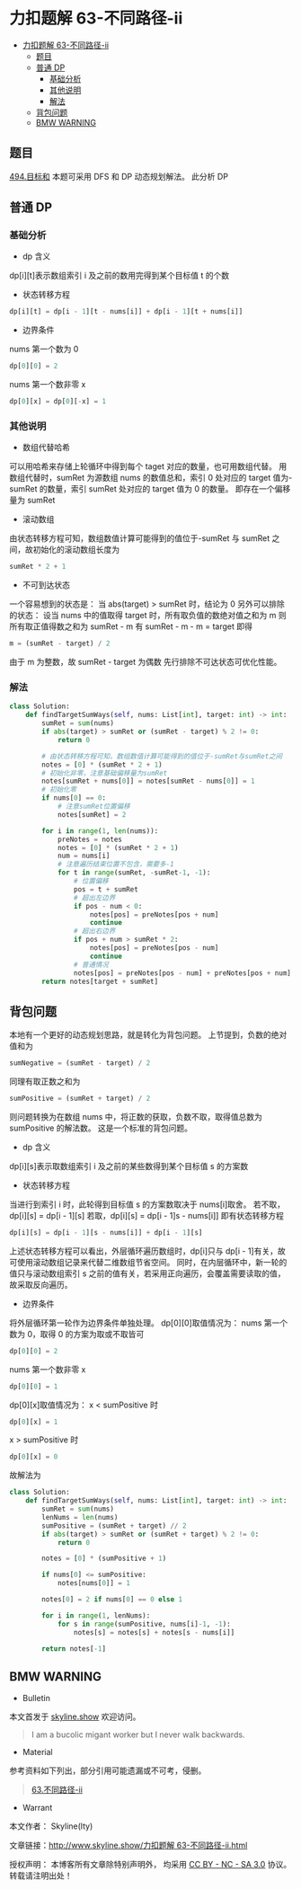 # 力扣题解 63-不同路径-ii

<!-- @import "[TOC]" {cmd="toc" depthFrom=1 depthTo=6 orderedList=false} -->

<!-- code_chunk_output -->

- [力扣题解 63-不同路径-ii](#力扣题解-63-不同路径-ii)
  - [题目](#题目)
  - [普通 DP](#普通-dp)
    - [基础分析](#基础分析)
    - [其他说明](#其他说明)
    - [解法](#解法)
  - [背包问题](#背包问题)
  - [BMW WARNING](#bmw-warning)

<!-- /code_chunk_output -->

## 题目

[494.目标和](https://leetcode.cn/problems/target-sum/)
本题可采用 DFS 和 DP 动态规划解法。
此分析 DP

## 普通 DP

### 基础分析

- dp 含义

dp[i][t]表示数组索引 i 及之前的数用完得到某个目标值 t 的个数

- 状态转移方程

```py
dp[i][t] = dp[i - 1][t - nums[i]] + dp[i - 1][t + nums[i]]
```

- 边界条件

nums 第一个数为 0

```py
dp[0][0] = 2
```

nums 第一个数非零 x

```py
dp[0][x] = dp[0][-x] = 1
```

### 其他说明

- 数组代替哈希

可以用哈希来存储上轮循环中得到每个 taget 对应的数量，也可用数组代替。
用数组代替时，sumRet 为源数组 nums 的数值总和，索引 0 处对应的 target 值为-sumRet 的数量，索引 sumRet 处对应的 target 值为 0 的数量。
即存在一个偏移量为 sumRet

- 滚动数组

由状态转移方程可知，数组数值计算可能得到的值位于-sumRet 与 sumRet 之间，故初始化的滚动数组长度为

```py
sumRet * 2 + 1
```

- 不可到达状态

一个容易想到的状态是：
当 abs(target) > sumRet 时，结论为 0
另外可以排除的状态：
设当 nums 中的值取得 target 时，所有取负值的数绝对值之和为 m
则 所有取正值得数之和为 sumRet - m
有 sumRet - m - m = target
即得

```py
m = (sumRet - target) / 2
```

由于 m 为整数，故 sumRet - target 为偶数
先行排除不可达状态可优化性能。

### 解法

```py
class Solution:
    def findTargetSumWays(self, nums: List[int], target: int) -> int:
        sumRet = sum(nums)
        if abs(target) > sumRet or (sumRet - target) % 2 != 0:
            return 0

        # 由状态转移方程可知，数组数值计算可能得到的值位于-sumRet与sumRet之间
        notes = [0] * (sumRet * 2 + 1)
        # 初始化非零，注意基础偏移量为sumRet
        notes[sumRet + nums[0]] = notes[sumRet - nums[0]] = 1
        # 初始化零
        if nums[0] == 0:
            # 注意sumRet位置偏移
            notes[sumRet] = 2

        for i in range(1, len(nums)):
            preNotes = notes
            notes = [0] * (sumRet * 2 + 1)
            num = nums[i]
            # 注意遍历结束位置不包含，需要多-1
            for t in range(sumRet, -sumRet-1, -1):
                # 位置偏移
                pos = t + sumRet
                # 超出左边界
                if pos - num < 0:
                    notes[pos] = preNotes[pos + num]
                    continue
                # 超出右边界
                if pos + num > sumRet * 2:
                    notes[pos] = preNotes[pos - num]
                    continue
                # 普通情况
                notes[pos] = preNotes[pos - num] + preNotes[pos + num]
        return notes[target + sumRet]
```

## 背包问题

本地有一个更好的动态规划思路，就是转化为背包问题。
上节提到，负数的绝对值和为

```py
sumNegative = (sumRet - target) / 2
```

同理有取正数之和为

```py
sumPositive = (sumRet + target) / 2
```

则问题转换为在数组 nums 中，将正数的获取，负数不取，取得值总数为 sumPositive 的解法数。
这是一个标准的背包问题。

- dp 含义

dp[i][s]表示取数组索引 i 及之前的某些数得到某个目标值 s 的方案数

- 状态转移方程

当进行到索引 i 时，此轮得到目标值 s 的方案数取决于 nums[i]取舍。
若不取，dp[i][s] = dp[i - 1][s]
若取，dp[i][s] = dp[i - 1]s - nums[i]]
即有状态转移方程

```py
dp[i][s] = dp[i - 1][s - nums[i]] + dp[i - 1][s]
```

上述状态转移方程可以看出，外层循环遍历数组时，dp[i]只与 dp[i - 1]有关，故可使用滚动数组记录来代替二维数组节省空间。
同时，在内层循环中，新一轮的值只与滚动数组索引 s 之前的值有关，若采用正向遍历，会覆盖需要读取的值，故采取反向遍历。

- 边界条件

将外层循环第一轮作为边界条件单独处理。
dp[0][0]取值情况为：
nums 第一个数为 0，取得 0 的方案为取或不取皆可

```py
dp[0][0] = 2
```

nums 第一个数非零 x

```py
dp[0][0] = 1
```

dp[0][x]取值情况为：
x < sumPositive 时

```py
dp[0][x] = 1
```

x > sumPositive 时

```py
dp[0][x] = 0
```

故解法为

```py
class Solution:
    def findTargetSumWays(self, nums: List[int], target: int) -> int:
        sumRet = sum(nums)
        lenNums = len(nums)
        sumPositive = (sumRet + target) // 2
        if abs(target) > sumRet or (sumRet + target) % 2 != 0:
            return 0

        notes = [0] * (sumPositive + 1)

        if nums[0] <= sumPositive:
            notes[nums[0]] = 1

        notes[0] = 2 if nums[0] == 0 else 1

        for i in range(1, lenNums):
            for s in range(sumPositive, nums[i]-1, -1):
                notes[s] = notes[s] + notes[s - nums[i]]

        return notes[-1]
```

## BMW WARNING

- Bulletin

本文首发于 [skyline.show](http://www.skyline.show) 欢迎访问。

> I am a bucolic migant worker but I never walk backwards.

- Material

参考资料如下列出，部分引用可能遗漏或不可考，侵删。

> [63.不同路径-ii](https://leetcode.cn/problems/unique-paths-ii/)

- Warrant

本文作者： Skyline(lty)

文章链接：[http://www.skyline.show/力扣题解 63-不同路径-ii.html](http://www.skyline.show/力扣题解63-不同路径-ii.html)

授权声明： 本博客所有文章除特别声明外， 均采用 [CC BY - NC - SA 3.0](https://creativecommons.org/licenses/by-nc-sa/3.0/deed.zh) 协议。 转载请注明出处！
